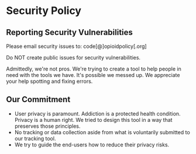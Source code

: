 # Security Policy

## Reporting Security Vulnerabilities
Please email security issues to: code[@]opioidpolicy[.org]

Do NOT create public issues for security vulnerabilities. 

Admittedly, we're not pros. We're trying to create a tool to help people in need with the tools we have. It's possible we messed up. We appreciate your help spotting and fixing errors. 

## Our Commitment
- User privacy is paramount. Addiction is a protected health condition. Privacy is a human right. We tried to design this tool in a way that preserves those principles. 
- No tracking or data collection aside from what is voluntarily submitted to our tracking tool.
- We try to guide the end-users how to reduce their privacy risks. 